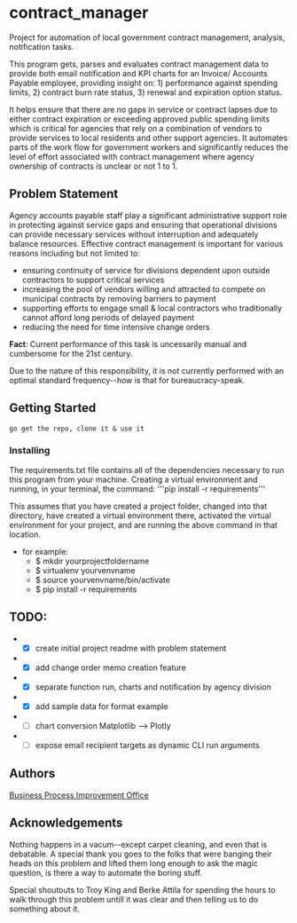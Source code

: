 # contract_manager
Project for automation of local government contract management, analysis, notification tasks.

This program gets, parses and evaluates contract management data to provide both email notification and KPI charts for an Invoice/ Accounts Payable employee, providing insight on: 1) performance against spending limits, 2) contract burn rate status, 3) renewal and expiration option status.

It helps ensure that there are no gaps in service or contract lapses due to either contract expiration or exceeding approved public spending limits which is critical for agencies that rely on a combination of vendors to provide services to local residents and other support agencies. It automates parts of the work flow for government workers and significantly reduces the level of effort associated with contract management where agency ownership of contracts is unclear or not 1 to 1.

## Problem Statement
Agency accounts payable staff play a significant administrative support role in protecting against service gaps and ensuring that operational divisions can provide necessary services without interruption and adequately balance resources. Effective contract management is important for various reasons including but not limited to:
* ensuring continuity of service for divisions dependent upon outside contractors to support  critical services
* increasing the pool of vendors willing and attracted to compete on municipal contracts by removing barriers to payment
* supporting efforts to engage small & local contractors who traditionally cannot afford long periods of delayed payment
* reducing the need for time intensive change orders

**Fact**: Current performance of this task is uncessarily manual and cumbersome for the 21st century.

Due to the nature of this responsibility, it is not currently performed with an optimal standard frequency--how is that for bureaucracy-speak.  


## Getting Started
```
go get the repo, clone it & use it
```

### Installing
The requirements.txt file contains all of the dependencies necessary to run this program from your machine. Creating a virtual environment and running, in your terminal, the command:
'''pip install -r requirements'''

This assumes that you have created a project folder, changed into that directory, have created a virtual environment there, activated the virtual environment for your project, and are running the above command in that location.
* for example:
  * $ mkdir yourprojectfoldername
  * $ virtualenv yourvenvname
  * $ source yourvenvname/bin/activate
  * $ pip install -r requirements

## TODO:
* - [x] create initial project readme with problem statement
* - [x] add change order memo creation feature
* - [x] separate function run, charts and notification by agency division
* - [X] add sample data for format example
* - [ ] chart conversion Matplotlib --> Plotly
* - [ ] expose email recipient targets as dynamic CLI run arguments

## Authors
[Business Process Improvement Office](https://generalservices.baltimorecity.gov/business-process-improvement-office)

## Acknowledgements
Nothing happens in a vacum--except carpet cleaning, and even that is debatable. A special thank you goes to the folks that were banging their heads on this problem and lifted them long enough to ask the magic question, is there a way to automate the boring stuff.  

Special shoutouts to Troy King and Berke Attila for spending the hours to walk through this problem untill it was clear and then telling us to do something about it.
